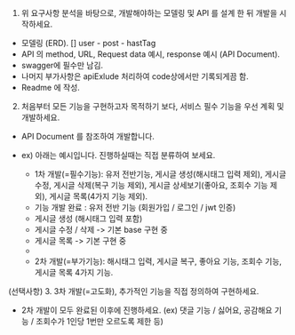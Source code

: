 1. 위 요구사항 분석을 바탕으로, 개발해야하는 모델링 및 API 를 설계 한 뒤 개발을 시작하세요.

- 모델링 (ERD).
  [] user - post - hastTag
- API 의 method, URL, Request data 예시, response 예시 (API Document).
- swagger에 필수만 남김.
- 나머지 부가사항은 apiExlude 처리하여 code상에서만 기록되게끔 함.
- Readme 에 작성.

2. 처음부터 모든 기능을 구현하고자 목적하기 보다, 서비스 필수 기능을 우선 계획 및 개발하세요.

- API Document 를 참조하여 개발합니다.
- ex) 아래는 예시입니다. 진행하실때는 직접 분류하여 보세요.

  - 1차 개발(=필수기능): 유저 전반기능, 게시글 생성(해시태그 입력 제외), 게시글 수정, 게시글 삭제(복구 기능 제외), 게시글 상세보기(좋아요, 조회수 기능 제외), 게시글 목록(4가지 기능 제외).

  * 기능 개발 완료 : 유저 전반 기능 (회원가입 / 로그인 / jwt 인증)
  * 게시글 생성 (해시태그 입력 포함)
  * 게시글 수정 / 삭제 -> 기본 base 구현 중
  * 게시글 목록 -> 기본 구현 중
  *

  - 2차 개발(=부가기능): 해시태그 입력, 게시글 복구, 좋아요 기능, 조회수 기능, 게시글 목록 4가지 기능.

(선택사항) 3. 3차 개발(=고도화), 추가적인 기능을 직접 정의하여 구현하세요.

- 2차 개발이 모두 완료된 이후에 진행하세요.
  (ex) 댓글 기능 / 싫어요, 공감해요 기능 / 조회수가 1인당 1번만 오르도록 제한 등)
